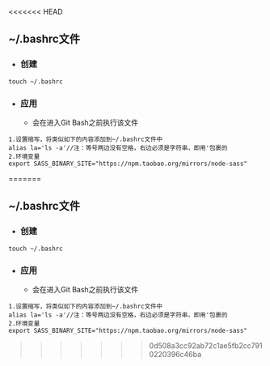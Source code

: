 <<<<<<< HEAD
## ~/.bashrc文件

* ### 创建

```
touch ~/.bashrc
```

* ### 应用

  * 会在进入Git Bash之前执行该文件

```
1.设置缩写，将类似如下的内容添加到~/.bashrc文件中
alias la='ls -a'//注：等号两边没有空格，右边必须是字符串，即用'包裹的
2.环境变量
export SASS_BINARY_SITE="https://npm.taobao.org/mirrors/node-sass"
```



=======
## ~/.bashrc文件

* ### 创建

```
touch ~/.bashrc
```

* ### 应用

  * 会在进入Git Bash之前执行该文件

```
1.设置缩写，将类似如下的内容添加到~/.bashrc文件中
alias la='ls -a'//注：等号两边没有空格，右边必须是字符串，即用'包裹的
2.环境变量
export SASS_BINARY_SITE="https://npm.taobao.org/mirrors/node-sass"
```



>>>>>>> 0d508a3cc92ab72c1ae5fb2cc7910220396c46ba
